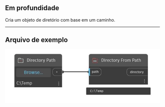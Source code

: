 ## Em profundidade
Cria um objeto de diretório com base em um caminho.
___
## Arquivo de exemplo

![Directory From Path](./CoreNodeModels.Input.DirectoryObject_img.jpg)

